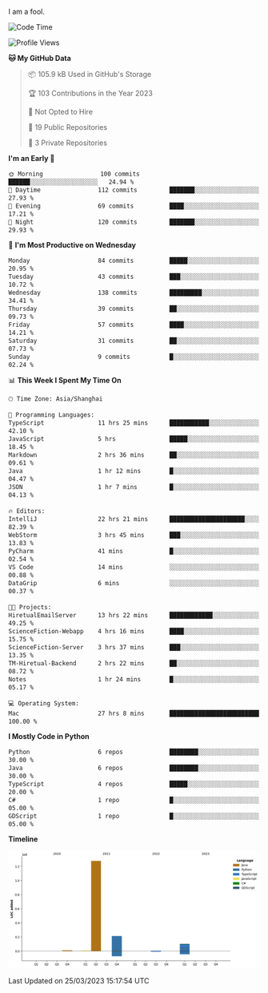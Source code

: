 I am a fool.

<!--START_SECTION:waka-->
![Code Time](http://img.shields.io/badge/Code%20Time-222%20hrs%2030%20mins-blue)

![Profile Views](http://img.shields.io/badge/Profile%20Views-1-blue)

**🐱 My GitHub Data** 

> 📦 105.9 kB Used in GitHub's Storage 
 > 
> 🏆 103 Contributions in the Year 2023
 > 
> 🚫 Not Opted to Hire
 > 
> 📜 19 Public Repositories 
 > 
> 🔑 3 Private Repositories 
 > 
**I'm an Early 🐤** 

```text
🌞 Morning                100 commits         ██████░░░░░░░░░░░░░░░░░░░   24.94 % 
🌆 Daytime                112 commits         ███████░░░░░░░░░░░░░░░░░░   27.93 % 
🌃 Evening                69 commits          ████░░░░░░░░░░░░░░░░░░░░░   17.21 % 
🌙 Night                  120 commits         ███████░░░░░░░░░░░░░░░░░░   29.93 % 
```
📅 **I'm Most Productive on Wednesday** 

```text
Monday                   84 commits          █████░░░░░░░░░░░░░░░░░░░░   20.95 % 
Tuesday                  43 commits          ███░░░░░░░░░░░░░░░░░░░░░░   10.72 % 
Wednesday                138 commits         █████████░░░░░░░░░░░░░░░░   34.41 % 
Thursday                 39 commits          ██░░░░░░░░░░░░░░░░░░░░░░░   09.73 % 
Friday                   57 commits          ████░░░░░░░░░░░░░░░░░░░░░   14.21 % 
Saturday                 31 commits          ██░░░░░░░░░░░░░░░░░░░░░░░   07.73 % 
Sunday                   9 commits           █░░░░░░░░░░░░░░░░░░░░░░░░   02.24 % 
```


📊 **This Week I Spent My Time On** 

```text
🕑︎ Time Zone: Asia/Shanghai

💬 Programming Languages: 
TypeScript               11 hrs 25 mins      ███████████░░░░░░░░░░░░░░   42.10 % 
JavaScript               5 hrs               █████░░░░░░░░░░░░░░░░░░░░   18.45 % 
Markdown                 2 hrs 36 mins       ██░░░░░░░░░░░░░░░░░░░░░░░   09.61 % 
Java                     1 hr 12 mins        █░░░░░░░░░░░░░░░░░░░░░░░░   04.47 % 
JSON                     1 hr 7 mins         █░░░░░░░░░░░░░░░░░░░░░░░░   04.13 % 

🔥 Editors: 
IntelliJ                 22 hrs 21 mins      █████████████████████░░░░   82.39 % 
WebStorm                 3 hrs 45 mins       ███░░░░░░░░░░░░░░░░░░░░░░   13.83 % 
PyCharm                  41 mins             █░░░░░░░░░░░░░░░░░░░░░░░░   02.54 % 
VS Code                  14 mins             ░░░░░░░░░░░░░░░░░░░░░░░░░   00.88 % 
DataGrip                 6 mins              ░░░░░░░░░░░░░░░░░░░░░░░░░   00.37 % 

🐱‍💻 Projects: 
HiretualEmailServer      13 hrs 22 mins      ████████████░░░░░░░░░░░░░   49.25 % 
ScienceFiction-Webapp    4 hrs 16 mins       ████░░░░░░░░░░░░░░░░░░░░░   15.75 % 
ScienceFiction-Server    3 hrs 37 mins       ███░░░░░░░░░░░░░░░░░░░░░░   13.35 % 
TM-Hiretual-Backend      2 hrs 22 mins       ██░░░░░░░░░░░░░░░░░░░░░░░   08.72 % 
Notes                    1 hr 24 mins        █░░░░░░░░░░░░░░░░░░░░░░░░   05.17 % 

💻 Operating System: 
Mac                      27 hrs 8 mins       █████████████████████████   100.00 % 
```

**I Mostly Code in Python** 

```text
Python                   6 repos             ████████░░░░░░░░░░░░░░░░░   30.00 % 
Java                     6 repos             ████████░░░░░░░░░░░░░░░░░   30.00 % 
TypeScript               4 repos             █████░░░░░░░░░░░░░░░░░░░░   20.00 % 
C#                       1 repo              █░░░░░░░░░░░░░░░░░░░░░░░░   05.00 % 
GDScript                 1 repo              █░░░░░░░░░░░░░░░░░░░░░░░░   05.00 % 
```



**Timeline**

![Lines of Code chart](https://raw.githubusercontent.com/VeejaLiu/VeejaLiu/master/assets/bar_graph.png)


 Last Updated on 25/03/2023 15:17:54 UTC
<!--END_SECTION:waka-->
